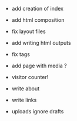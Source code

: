 - add creation of index
- add html composition
- fix layout files
- add writing html outputs

- fix tags
- add page with media ?
- visitor counter!
- write about
- write links
- uploads ignore drafts
